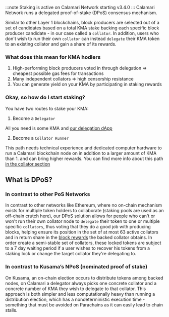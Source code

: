 :::note
Staking is active on Calamari Network starting v3.4.0
:::
Calamari Network runs a delegated proof-of-stake (DPoS) consensus mechanism.

Similar to other Layer 1 blockchains, block producers are selected out of a set of candidates based on a total KMA stake backing each specific block producer candidate - in our case called a `collator`. In addition, users who don't wish to run their own `collator` can instead `delegate` their KMA token to an existing collator and gain a share of its rewards.

### What does this mean for KMA hodlers
1. High-performing block producers voted in through delegation => cheapest possible gas fees for transactions
2. Many independent collators => high censorship resistance
3. You can generate yield on your KMA by participating in staking rewards

### Okay, so how do I start staking?

You have two routes to stake your KMA:

1. Become a `Delegator`

All you need is some KMA and [our delegation dApp](Delegation/dApp%20Overview)

2. Become a `Collator Runner`

This path needs technical experience and dedicated computer hardware to run a Calamari blockchain node on in addition to a larger amount of KMA than 1. and can bring higher rewards.
You can find more info about this path [in the collator section](Collation/Overview)

## What is DPoS?
### In contrast to other PoS Networks
In contrast to other networks like Ethereum, where no on-chain mechanism exists for multiple token holders to collaborate (staking pools are used as an off-chain crutch here), our DPoS solution allows for people who can't or won't run their own collator node to `delegate` their token to one or multiple specific `collators`, thus voting that they do a good job with producing blocks, helping ensure its position in the set of at most 63 active collators and in return share in the [block rewards](Rewards) the backed collator obtains.
In order create a semi-stable set of collators, these locked tokens are subject to a 7 day waiting period if a user wishes to recover his tokens from a staking lock or change the target collator they're delegating to.

### In contrast to Kusama’s NPoS (nominated proof of stake)
On Kusama, an on-chain election occurs to distribute tokens among backed nodes, on Calamari a delegator always picks one concrete collator and a concrete number of KMA they wish to delegate to that collator.
This approach is both simpler and less computationally heavy than running a distribution election, which has a nondeterministic execution time - something that must be avoided on Parachains as it can easily lead to chain stalls.